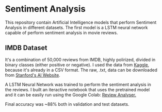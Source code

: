# Sentiment Analysis
This repository contain Artificial Intelligence models that perform Sentiment Analysis in different datasets. The first model is a LSTM neural network capable of perform sentiment analysis in movie reviews.


## IMDB Dataset
It's a combination of 50,000 reviews from IMDB, highly polirized, divided in binary classes (either positive or negative). I used the data from [Kaggle](https://ai.stanford.edu/~amaas/data/sentiment/), because it's already in a CSV format. The raw, .txt, data can be downloaded from [Stanford's AI Website](https://ai.stanford.edu/~amaas/data/sentiment/).

A LSTM Neural Network was trained to perform the sentiment analysis in the reviews. I built an iteractive notebook that uses the pretrained model and it can be easily run using the Google Colab:
[Review Analyser.](https://colab.research.google.com/github/pedrohortencio/sentiment-analysis/blob/main/IMDB%20Reviews/Review_Analyser.ipynb)

Final accuracy was ~88% both in validation and test datasets.

